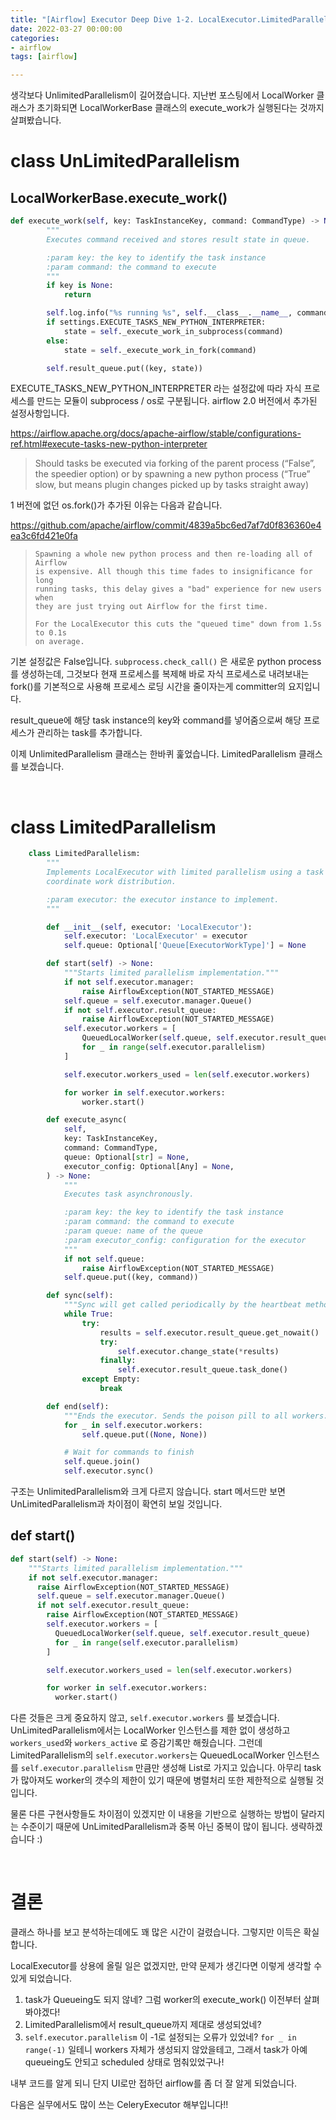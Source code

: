 ```yaml
---
title: "[Airflow] Executor Deep Dive 1-2. LocalExecutor.LimitedParallelism"
date: 2022-03-27 00:00:00
categories:
- airflow
tags: [airflow]

---
```


생각보다 UnlimitedParallelism이 길어졌습니다. 지난번 포스팅에서 LocalWorker 클래스가 초기화되면 LocalWorkerBase 클래스의 execute_work가 실행된다는 것까지 살펴봤습니다.





# class UnLimitedParallelism



## LocalWorkerBase.execute_work()

```python
def execute_work(self, key: TaskInstanceKey, command: CommandType) -> None:
        """
        Executes command received and stores result state in queue.

        :param key: the key to identify the task instance
        :param command: the command to execute
        """
        if key is None:
            return

        self.log.info("%s running %s", self.__class__.__name__, command)
        if settings.EXECUTE_TASKS_NEW_PYTHON_INTERPRETER:
            state = self._execute_work_in_subprocess(command)
        else:
            state = self._execute_work_in_fork(command)

        self.result_queue.put((key, state))


```

EXECUTE_TASKS_NEW_PYTHON_INTERPRETER 라는 설정값에 따라 자식 프로세스를 만드는 모듈이 subprocess / os로 구분됩니다. airflow 2.0 버전에서 추가된 설정사항입니다.

https://airflow.apache.org/docs/apache-airflow/stable/configurations-ref.html#execute-tasks-new-python-interpreter

> Should tasks be executed via forking of the parent process (“False”, the speedier option) or by spawning a new python process (“True” slow, but means plugin changes picked up by tasks straight away)



1 버전에 없던 os.fork()가 추가된 이유는 다음과 같습니다.

https://github.com/apache/airflow/commit/4839a5bc6ed7af7d0f836360e4ea3c6fd421e0fa

> ```
> Spawning a whole new python process and then re-loading all of Airflow
> is expensive. All though this time fades to insignificance for long
> running tasks, this delay gives a "bad" experience for new users when
> they are just trying out Airflow for the first time.
> 
> For the LocalExecutor this cuts the "queued time" down from 1.5s to 0.1s
> on average.
> ```

기본 설정값은 False입니다.  `subprocess.check_call()` 은 새로운 python process를 생성하는데, 그것보다 현재 프로세스를 복제해 바로 자식 프로세스로 내려보내는 fork()를 기본적으로 사용해 프로세스 로딩 시간을 줄이자는게 committer의 요지입니다. 

result_queue에 해당 task instance의 key와 command를 넣어줌으로써 해당 프로세스가 관리하는 task를 추가합니다.



이제 UnlimitedParallelism 클래스는 한바퀴 훑었습니다. LimitedParallelism 클래스를 보겠습니다.

<br/>

# class LimitedParallelism

```python
    class LimitedParallelism:
        """
        Implements LocalExecutor with limited parallelism using a task queue to
        coordinate work distribution.

        :param executor: the executor instance to implement.
        """

        def __init__(self, executor: 'LocalExecutor'):
            self.executor: 'LocalExecutor' = executor
            self.queue: Optional['Queue[ExecutorWorkType]'] = None

        def start(self) -> None:
            """Starts limited parallelism implementation."""
            if not self.executor.manager:
                raise AirflowException(NOT_STARTED_MESSAGE)
            self.queue = self.executor.manager.Queue()
            if not self.executor.result_queue:
                raise AirflowException(NOT_STARTED_MESSAGE)
            self.executor.workers = [
                QueuedLocalWorker(self.queue, self.executor.result_queue)
                for _ in range(self.executor.parallelism)
            ]

            self.executor.workers_used = len(self.executor.workers)

            for worker in self.executor.workers:
                worker.start()

        def execute_async(
            self,
            key: TaskInstanceKey,
            command: CommandType,
            queue: Optional[str] = None,
            executor_config: Optional[Any] = None,
        ) -> None:
            """
            Executes task asynchronously.

            :param key: the key to identify the task instance
            :param command: the command to execute
            :param queue: name of the queue
            :param executor_config: configuration for the executor
            """
            if not self.queue:
                raise AirflowException(NOT_STARTED_MESSAGE)
            self.queue.put((key, command))

        def sync(self):
            """Sync will get called periodically by the heartbeat method."""
            while True:
                try:
                    results = self.executor.result_queue.get_nowait()
                    try:
                        self.executor.change_state(*results)
                    finally:
                        self.executor.result_queue.task_done()
                except Empty:
                    break

        def end(self):
            """Ends the executor. Sends the poison pill to all workers."""
            for _ in self.executor.workers:
                self.queue.put((None, None))

            # Wait for commands to finish
            self.queue.join()
            self.executor.sync()
```

구조는 UnlimitedParallelism와 크게 다르지 않습니다. start 메서드만 보면 UnLimitedParallelism과 차이점이 확연히 보일 것입니다.



## def start()

```python
def start(self) -> None:
    """Starts limited parallelism implementation."""
    if not self.executor.manager:
      raise AirflowException(NOT_STARTED_MESSAGE)
      self.queue = self.executor.manager.Queue()
      if not self.executor.result_queue:
        raise AirflowException(NOT_STARTED_MESSAGE)
        self.executor.workers = [
          QueuedLocalWorker(self.queue, self.executor.result_queue)
          for _ in range(self.executor.parallelism)
        ]

        self.executor.workers_used = len(self.executor.workers)

        for worker in self.executor.workers:
          worker.start()
```



다른 것들은 크게 중요하지 않고, `self.executor.workers` 를 보겠습니다. UnLimitedParallelism에서는 LocalWorker 인스턴스를 제한 없이 생성하고 `workers_used`와 `workers_active` 로 증감기록만 해줬습니다. 그런데 LimitedParallelism의 `self.executor.workers`는  QueuedLocalWorker 인스턴스를 `self.executor.parallelism` 만큼만 생성해 List로 가지고 있습니다. 아무리 task가 많아져도 worker의 갯수의 제한이 있기 때문에 병렬처리 또한 제한적으로 실행될 것입니다.

물론 다른 구현사항들도 차이점이 있겠지만 이 내용을 기반으로 실행하는 방법이 달라지는 수준이기 때문에 UnLimitedParallelism과 중복 아닌 중복이 많이 됩니다. 생략하겠습니다 :)

<br/>

# 결론

클래스 하나를 보고 분석하는데에도 꽤 많은 시간이 걸렸습니다. 그렇지만 이득은 확실합니다.

LocalExecutor를 상용에 올릴 일은 없겠지만, 만약 문제가 생긴다면 이렇게 생각할 수 있게 되었습니다.

1. task가 Queueing도 되지 않네? 그럼 worker의 execute_work() 이전부터 살펴봐야겠다!
2. LimitedParallelism에서 result_queue까지 제대로 생성되었네?
3. `self.executor.parallelism` 이 -1로 설정되는 오류가 있었네? `for _ in range(-1)` 일테니 workers 자체가 생성되지 않았을테고, 그래서 task가 아예 queueing도 안되고 scheduled 상태로 멈춰있었구나!



내부 코드를 알게 되니 단지 UI로만 접하던 airflow를 좀 더 잘 알게 되었습니다.

다음은 실무에서도 많이 쓰는 CeleryExecutor 해부입니다!!





















